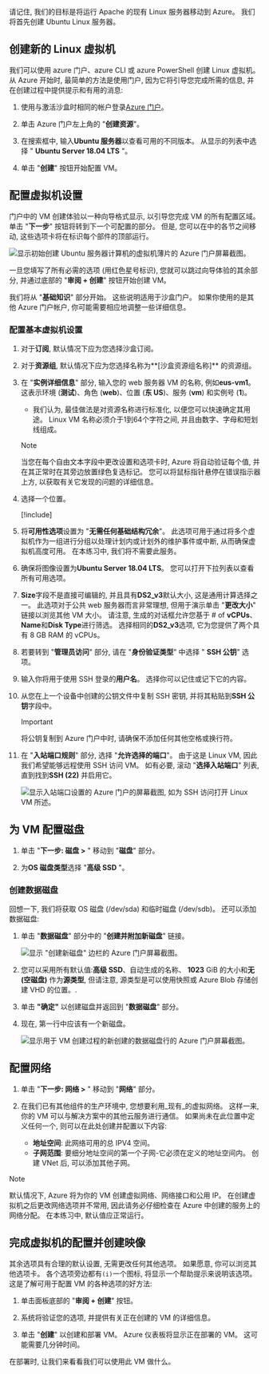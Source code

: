 请记住, 我们的目标是将运行 Apache 的现有 Linux 服务器移动到 Azure。 我们将首先创建 Ubuntu Linux 服务器。

## <a name="create-a-new-linux-virtual-machine"></a>创建新的 Linux 虚拟机

我们可以使用 azure 门户、azure CLI 或 azure PowerShell 创建 Linux 虚拟机。 从 Azure 开始时, 最简单的方法是使用门户, 因为它将引导您完成所需的信息, 并在创建过程中提供提示和有用的消息:

1. 使用与激活沙盒时相同的帐户登录[Azure 门户](https://portal.azure.com/learn.docs.microsoft.com?azure-portal=true)。

1. 单击 Azure 门户左上角的 "**创建资源**"。

1. 在搜索框中, 输入**Ubuntu 服务器**以查看可用的不同版本。 从显示的列表中选择 " **Ubuntu Server 18.04 LTS** "。

1. 单击 "**创建**" 按钮开始配置 VM。

## <a name="configure-the-vm-settings"></a>配置虚拟机设置

门户中的 VM 创建体验以一种向导格式显示, 以引导您完成 VM 的所有配置区域。 单击 "**下一步**" 按钮将转到下一个可配置的部分。 但是, 您可以在中的各节之间移动, 这些选项卡将在标识每个部件的顶部运行。

![显示初始创建 Ubuntu 服务器计算机的虚拟机薄片的 Azure 门户屏幕截图。](../media/3-azure-portal-create-vm.png)

一旦您填写了所有必需的选项 (用红色星号标识), 您就可以跳过向导体验的其余部分, 并通过底部的 "**审阅 + 创建**" 按钮开始创建 VM。

我们将从 "**基础知识**" 部分开始。 这些说明适用于沙盒门户。 如果你使用的是其他 Azure 门户帐户, 你可能需要相应地调整一些详细信息。

### <a name="configure-basic-vm-settings"></a>配置基本虚拟机设置

1. 对于**订阅**, 默认情况下应为您选择沙盒订阅。

1. 对于**资源组**, 默认情况下应为您选择名称为**<rgn>[沙盒资源组名称]</rgn>** 的资源组。

1. 在 "**实例详细信息**" 部分, 输入您的 web 服务器 VM 的名称, 例如**eus-vm1**。 这表示环境 (**测试**)、角色 (**web**)、位置 (**东 US**)、服务 (**vm**) 和实例号 (**1**)。
    - 我们认为, 最佳做法是对资源名称进行标准化, 以便您可以快速确定其用途。 Linux VM 名称必须介于1到64个字符之间, 并且由数字、字母和短划线组成。

    > [!NOTE]
    > 当您在每个自由文本字段中更改设置和选项卡时, Azure 将自动验证每个值, 并在其正常时在其旁边放置绿色复选标记。 您可以将鼠标指针悬停在错误指示器上方, 以获取有关它发现的问题的详细信息。

1. 选择一个位置。

    <!-- Resource selection -->  
    [!include[](../../../includes/azure-sandbox-regions-first-mention-note-friendly.md)]

1. 将**可用性选项**设置为 "**无需任何基础结构冗余**"。 此选项可用于通过将多个虚拟机作为一组进行分组以处理计划内或计划外的维护事件或中断, 从而确保虚拟机高度可用。 在本练习中, 我们将不需要此服务。

1. 确保将图像设置为**Ubuntu Server 18.04 LTS**。 您可以打开下拉列表以查看所有可用选项。

1. **Size**字段不是直接可编辑的, 并且具有**DS2_v3**默认大小, 这是通用计算选择之一。 此选项对于公共 web 服务器而言非常理想, 但用于演示单击 "**更改大小**" 链接以浏览其他 VM 大小。 请注意, 生成的对话框允许您基于 # of **vCPUs**、 **Name**和**Disk Type**进行筛选。 选择相同的**DS2_v3**选项, 它为您提供了两个具有 8 GB RAM 的 vCPUs。

1. 若要转到 "**管理员访问**" 部分, 请在 "**身份验证类型**" 中选择 " **SSH 公钥**" 选项。

1. 输入你将用于使用 SSH 登录的**用户名**。 选择你可以记住或记下它的内容。

1. 从您在上一个设备中创建的公钥文件中复制 SSH 密钥, 并将其粘贴到**SSH 公钥**字段中。

    > [!IMPORTANT]
    > 将公钥复制到 Azure 门户中时, 请确保不添加任何其他空格或换行符。

1. 在 "**入站端口规则**" 部分, 选择 "**允许选择的端口**"。 由于这是 Linux VM, 因此我们希望能够远程使用 SSH 访问 VM。 如有必要, 滚动 "**选择入站端口**" 列表, 直到找到**SSH (22)** 并启用它。

    ![显示入站端口设置的 Azure 门户的屏幕截图, 如为 SSH 访问打开 Linux VM 所述。](../media/3-open-ports.png)

## <a name="configure-disks-for-the-vm"></a>为 VM 配置磁盘

1. 单击 "**下一步: 磁盘 >** " 移动到 "**磁盘**" 部分。

1. 为**OS 磁盘类型**选择 "**高级 SSD** "。

### <a name="create-a-data-disk"></a>创建数据磁盘

回想一下, 我们将获取 OS 磁盘 (/dev/sda) 和临时磁盘 (/dev/sdb)。 还可以添加数据磁盘:

1. 单击 "**数据磁盘**" 部分中的 "**创建并附加新磁盘**" 链接。

    ![显示 "创建新磁盘" 边栏的 Azure 门户屏幕截图。](../media/3-add-data-disk.png)

1. 您可以采用所有默认值:**高级 SSD**、自动生成的名称、 **1023** GiB 的大小和**无 (空磁盘)** 作为**源类型**, 但请注意, 源类型是可以使用快照或 Azure Blob 存储创建 VHD 的位置。.

1. 单击 **"确定"** 以创建磁盘并返回到 "**数据磁盘**" 部分。

1. 现在, 第一行中应该有一个新磁盘。

    ![显示用于 VM 创建过程的新创建的数据磁盘行的 Azure 门户屏幕截图。](../media/3-new-disk.png)

## <a name="configure-the-network"></a>配置网络

1. 单击 "**下一步: 网络 >** " 移动到 "**网络**" 部分。

1. 在我们已有其他组件的生产环境中, 您想要利用_现有_的虚拟网络。 这样一来, 你的 VM 可以与解决方案中的其他云服务进行通信。 如果尚未在此位置中定义任何一个, 则可以在此处创建并配置以下内容:
    - **地址空间**: 此网络可用的总 IPV4 空间。
    - **子网范围**: 要细分地址空间的第一个子网-它必须在定义的地址空间内。 创建 VNet 后, 可以添加其他子网。

> [!NOTE]
> 默认情况下, Azure 将为你的 VM 创建虚拟网络、网络接口和公用 IP。 在创建虚拟机之后更改网络选项并不常用, 因此请务必仔细检查在 Azure 中创建的服务上的网络分配。 在本练习中, 默认值应正常运行。

## <a name="finish-configuring-the-vm-and-create-the-image"></a>完成虚拟机的配置并创建映像

其余选项具有合理的默认设置, 无需更改任何其他选项。 如果愿意, 你可以浏览其他选项卡。 各个选项旁边都有`(i)`一个图标, 将显示一个帮助提示来说明该选项。 这是了解可用于配置 VM 的各种选项的好方法:

1. 单击面板底部的 "**审阅 + 创建**" 按钮。

1. 系统将验证您的选项, 并提供有关正在创建的 VM 的详细信息。

1. 单击 "**创建**" 以创建和部署 VM。 Azure 仪表板将显示正在部署的 VM。 这可能需要几分钟时间。

在部署时, 让我们来看看我们可以使用此 VM 做什么。
